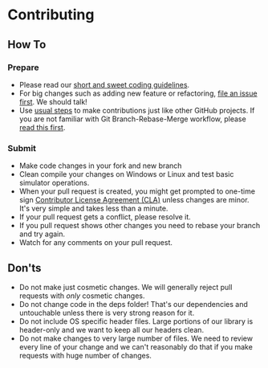 # Contributing

## How To

### Prepare

- Please read our [short and sweet coding guidelines](coding_guidelines.md).
- For big changes such as adding new feature or refactoring, [file an issue first](https://github.com/Microsoft/AirSim/issues). We should talk!
- Use [usual steps](https://akrabat.com/the-beginners-guide-to-contributing-to-a-github-project/) to make contributions just like other GitHub projects. If you are not familiar with Git Branch-Rebase-Merge workflow, please [read this first](http://shitalshah.com/p/git-workflow-branch-rebase-squash-merge/).

### Submit
- Make code changes in your fork and new branch
- Clean compile your changes on Windows or Linux and test basic simulator operations.
- When your pull request is created, you might get prompted to one-time sign [Contributor License Agreement (CLA)](https://en.wikipedia.org/wiki/Contributor_License_Agreement) unless changes are minor. It's very simple and takes less than a minute.
- If your pull request gets a conflict, please resolve it.
- If you pull request shows other changes you need to rebase your branch and try again.
- Watch for any comments on your pull request.


## Don'ts

- Do not make just cosmetic changes. We will generally reject pull requests with *only* cosmetic changes.
- Do not change code in the deps folder! That's our dependencies and untouchable unless there is very strong reason for it.
- Do not include OS specific header files. Large portions of our library is header-only and we want to keep all our headers clean.
- Do not make changes to very large number of files. We need to review every line of your change and we can't reasonably do that if you make requests with huge number of changes.
